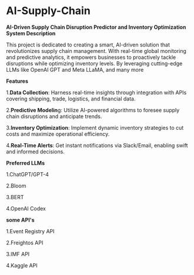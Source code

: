 # AI-Supply-Chain 
**AI-Driven Supply Chain Disruption Predictor and Inventory Optimization System
Description**

This project is dedicated to creating a smart, AI-driven solution that revolutionizes supply chain management. With real-time global monitoring and predictive analytics, it empowers businesses to proactively tackle disruptions while optimizing inventory levels. By leveraging cutting-edge LLMs like OpenAI GPT and Meta LLaMA, and many more

**Features**

1.**Data Collection**: Harness real-time insights through integration with APIs covering shipping, trade, logistics, and financial data.

2.**Predictive Modelin**g: Utilize AI-powered algorithms to foresee supply chain disruptions and anticipate trends.

3.**Inventory Optimization**: Implement dynamic inventory strategies to cut costs and maximize operational efficiency.

4.**Real-Time Alerts**: Get instant notifications via Slack/Email, enabling swift and informed decisions.

**Preferred LLMs**

1.ChatGPT/GPT-4

2.Bloom

3.BERT

4.OpenAI Codex


**some API's**

1.Event Registry API

2.Freightos API

3.IMF API

4.Kaggle API
